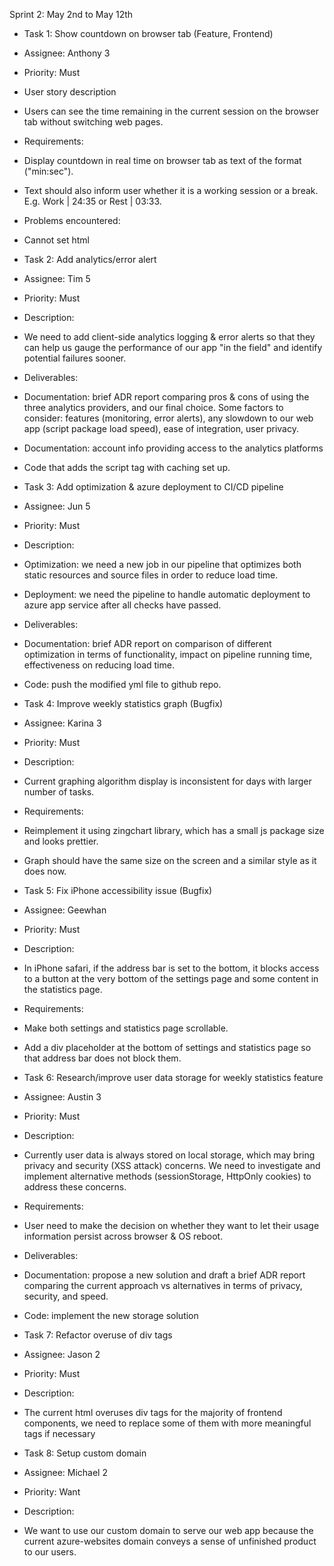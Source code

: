 Sprint 2: May 2nd to May 12th

-   Task 1: Show countdown on browser tab (Feature, Frontend)

-   Assignee: Anthony 3

-   Priority: Must

-   User story description

-   Users can see the time remaining in the current session on the browser tab without switching web pages.

-   Requirements:

-   Display countdown in real time on browser tab as text of the format ("min:sec").

-   Text should also inform user whether it is a working session or a break. E.g. Work | 24:35 or Rest | 03:33.

-   Problems encountered:

-   Cannot set html 

-   Task 2: Add analytics/error alert

-   Assignee: Tim 5

-   Priority: Must

-   Description:

-   We need to add client-side analytics logging & error alerts so that they can help us gauge the performance of our app "in the field" and identify potential failures sooner.

-   Deliverables:

-   Documentation: brief ADR report comparing pros & cons of using the three analytics providers, and our final choice. Some factors to consider: features (monitoring, error alerts), any slowdown to our web app (script package load speed), ease of integration, user privacy.

-   Documentation: account info providing access to the analytics platforms

-   Code that adds the script tag with caching set up.

-   Task 3: Add optimization & azure deployment to CI/CD pipeline

-   Assignee: Jun 5

-   Priority: Must

-   Description:

-   Optimization: we need a new job in our pipeline that optimizes both static resources and source files in order to reduce load time. 

-   Deployment: we need the pipeline to handle automatic deployment to azure app service after all checks have passed. 

-   Deliverables:

-   Documentation: brief ADR report on comparison of different optimization in terms of functionality, impact on pipeline running time, effectiveness on reducing load time. 

-   Code: push the modified yml file to github repo.

-   Task 4: Improve weekly statistics graph (Bugfix)

-   Assignee: Karina 3

-   Priority: Must

-   Description:

-   Current graphing algorithm display is inconsistent for days with larger number of tasks. 

-   Requirements:

-   Reimplement it using zingchart library, which has a small js package size and looks prettier. 

-   Graph should have the same size on the screen and a similar style as it does now. 

-   Task 5: Fix iPhone accessibility issue (Bugfix)

-   Assignee: Geewhan

-   Priority: Must

-   Description: 

-   In iPhone safari, if the address bar is set to the bottom, it blocks access to a button at the very bottom of the settings page and some content in the statistics page. 

-   Requirements:

-   Make both settings and statistics page scrollable.

-   Add a div placeholder at the bottom of settings and statistics page so that address bar does not block them. 

-   Task 6: Research/improve user data storage for weekly statistics feature

-   Assignee: Austin 3

-   Priority: Must

-   Description: 

-   Currently user data is always stored on local storage, which may bring privacy and security (XSS attack) concerns. We need to investigate and implement alternative methods (sessionStorage, HttpOnly cookies) to address these concerns. 

-   Requirements:

-   User need to make the decision on whether they want to let their usage information persist across browser & OS reboot. 

-   Deliverables:

-   Documentation: propose a new solution and draft a brief ADR report comparing the current approach vs alternatives in terms of privacy, security, and speed. 

-   Code: implement the new storage solution

-   Task 7: Refactor overuse of div tags

-   Assignee: Jason 2

-   Priority: Must

-   Description:

-   The current html overuses div tags for the majority of frontend components, we need to replace some of them with more meaningful tags if necessary

-   Task 8: Setup custom domain

-   Assignee: Michael 2

-   Priority: Want

-   Description:

-   We want to use our custom domain to serve our web app because the current azure-websites domain conveys a sense of unfinished product to our users.